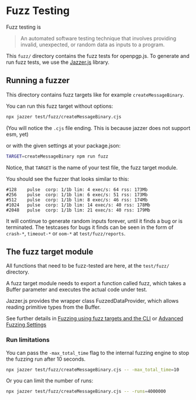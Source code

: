 # Fuzz Testing

Fuzz testing is

> An automated software testing technique that involves providing invalid, unexpected, or random data as inputs to a program. 

This `fuzz/` directory contains the fuzz tests for openpgp.js.
To generate and run fuzz tests, we use the [Jazzer.js](https://github.com/CodeIntelligenceTesting/jazzer.js/) library.

## Running a fuzzer

This directory contains fuzz targets like for example `createMessageBinary`.

You can run this fuzz target without options:
```sh
npx jazzer test/fuzz/createMessageBinary.cjs
```
(You will notice the `.cjs` file ending. This is because jazzer does not support esm, yet)

or with the given settings at your package.json:

```sh
TARGET=createMessageBinary npm run fuzz
```
Notice, that `TARGET` is the name of your test file, the fuzz target module.

You should see the fuzzer that looks similar to this:

```
#128	pulse  corp: 1/1b lim: 4 exec/s: 64 rss: 173Mb
#256	pulse  corp: 1/1b lim: 6 exec/s: 51 rss: 173Mb
#512	pulse  corp: 1/1b lim: 8 exec/s: 46 rss: 174Mb
#1024	pulse  corp: 1/1b lim: 14 exec/s: 40 rss: 178Mb
#2048	pulse  corp: 1/1b lim: 21 exec/s: 40 rss: 179Mb
```

It will continue to generate random inputs forever, until it finds a bug or is terminated.
The testcases for bugs it finds can be seen in the form of `crash-*`, `timeout-*` or `oom-*` at `test/fuzz/reports`.

## The fuzz target module
All functions that need to be fuzz-tested are here, at the `test/fuzz/` directory.

A fuzz target module needs to export a function called fuzz,
which takes a Buffer parameter and executes the actual code under test.

Jazzer.js provides the wrapper class FuzzedDataProvider, which allows reading primitive types from the Buffer.

See further details in [Fuzzing using fuzz targets and the CLI](https://github.com/CodeIntelligenceTesting/jazzer.js/blob/main/docs/fuzz-targets.md) or [Advanced Fuzzing Settings](https://github.com/CodeIntelligenceTesting/jazzer.js/blob/main/docs/fuzz-settings.md#advanced-fuzzing-settings)


### Run limitations

You can pass the `-max_total_time` flag to the internal fuzzing engine to stop the fuzzing run after 10 seconds.
```sh
npx jazzer test/fuzz/createMessageBinary.cjs -- -max_total_time=10
```

Or you can limit the number of runs:
```sh
npx jazzer test/fuzz/createMessageBinary.cjs -- -runs=4000000
```